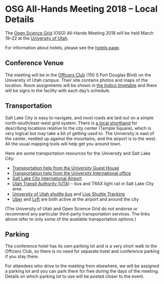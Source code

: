 # OSG All-Hands Meeting 2018 &ndash; Local Details

The [Open Science Grid](https://www.opensciencegrid.org) (OSG) All-Hands Meeting 2018 will be held March 19&ndash;22 at
the [University of Utah](https://www.utah.edu/).

For information about hotels, please see the [hotels page](hotels.md).

## Conference Venue

The meeting will be in the [Officers Club](https://www.universityguesthouse.com/Officers-Club) (150 S Fort Douglas Blvd)
on the University of Utah campus.  Their site contains photos and maps of the location.  Room assignments will be shown
in [the Indico timetable](https://indico.fnal.gov/event/15344/timetable/) and there will be signs in the facility with
each day&rsquo;s schedule.

## Transportation

Salt Lake City is easy to navigate, and most roads are laid out on a simple north-south/east-west grid system.  There is
[a local shorthand](http://www.exploreutah.com/GettingAround/Navigating_Utahs_Streets.shtml) for describing locations
relative to the city center (Temple Square), which is very logical but may take a bit of getting used to.  The
University is east of the center, nestled up against the mountains, and the airport is to the west.  All the usual
mapping tools will help get you around town.

Here are some transportation resources for the University and Salt Lake City:

* [Transportation help from the University Guest House](https://www.universityguesthouse.com/Location-Transportation)
* [Transportation help from the University International office](https://isss.utah.edu/students/life-at-the-u/transportation.php)
* [Salt Lake City International Airport](https://www.slcairport.com)
* [Utah Transit Authority (UTA)](https://www.rideuta.com)&nbsp;&ndash; bus and TRAX light rail in Salt Lake City area
* [University of Utah shuttle bus](https://commuterservices.utah.edu/campus-shuttle/) and [Live Shuttle Tracking](https://www.uofubus.com)
* [Uber](https://www.uber.com/airports/slc/) and [Lyft](https://www.lyft.com/airports/slc) are both active at the airport and around the city

(The University of Utah and Open Science Grid do not endorse or recommend any particular third-party transportation
services.  The links above refer to only some of the available transportation options.)

## Parking

The conference hotel has its own parking lot and is a very short walk to the Officers Club, so there is no need for
separate hotel and conference parking if you stay there.

For attendees who drive to the meeting from elsewhere, we will be assigned a parking lot and you can park there for free
during the days of the meeting.  Details on which parking lot to use will be posted closer to the event.
